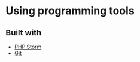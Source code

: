 # Using programming tools

## Built with
- [PHP Storm](https://www.jetbrains.com/phpstorm/)
- [Git](https://git-scm.com/)